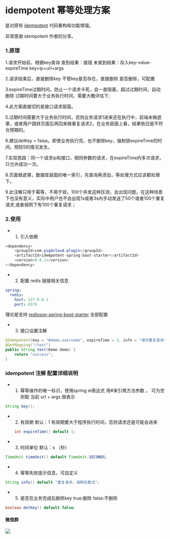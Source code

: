 # idempotent 幂等处理方案


是对原有 [idempotent](https://github.com/it4alla/idempotent) 代码重构和功能增强。

非常感谢 idempotent 作者的分享。

### 1.原理

1.请求开始前，根据key查询
查到结果：报错
未查到结果：存入key-value-expireTime
key=ip+url+args

2.请求结束后，直接删除key
不管key是否存在，直接删除
是否删除，可配置

3.expireTime过期时间，防止一个请求卡死，会一直阻塞，超过过期时间，自动删除
过期时间要大于业务执行时间，需要大概评估下;

4.此方案直接切的是接口请求层面。

5.过期时间需要大于业务执行时间，否则业务请求1进来还在执行中，前端未做遮罩，或者用户跳转页面后再回来做重复请求2，在业务层面上看，结果依旧是不符合预期的。

6.建议delKey = false。即使业务执行完，也不删除key，强制锁expireTime的时间。预防5的情况发生。

7.实现思路：同一个请求ip和接口，相同参数的请求，在expireTime内多次请求，只允许成功一次。

8.页面做遮罩，数据库层面的唯一索引，先查询再添加，等处理方式应该都处理下。

9.此注解只用于幂等，不用于锁，100个并发这种压测，会出现问题，在这种场景下也没有意义，实际中用户也不会出现1s或者3s内手动发送了50个或者100个重复请求,或者弱网下有100个重复请求；


### 2.使用

- 1. 引入依赖

```java
<dependency>
    <groupId>com.pig4cloud.plugin</groupId>
    <artifactId>idempotent-spring-boot-starter</artifactId>
    <version>0.0.1</version>
</dependency>
```

- 2. 配置 redis 链接相关信息

```yaml
spring:
  redis:
    host: 127.0.0.1
    port: 6379
```

理论是支持 [redisson-spring-boot-starter](https://github.com/redisson/redisson/tree/master/redisson-spring-boot-starter) 全部配置


- 3. 接口设置注解

```java
@Idempotent(key = "#demo.username", expireTime = 3, info = "请勿重复查询")
@GetMapping("/test")
public String test(Demo demo) {
    return "success";
}
```


### idempotent 注解 配置详细说明


- 1. 幂等操作的唯一标识，使用spring el表达式 用#来引用方法参数 。 可为空则取 当前 url + args 做表示
    
```java
String key();
```


- 2. 有效期 默认：1 有效期要大于程序执行时间，否则请求还是可能会进来

```java
	int expireTime() default 1;
```

- 3. 时间单位 默认：s （秒）

```java
TimeUnit timeUnit() default TimeUnit.SECONDS;
```

- 4. 幂等失败提示信息，可自定义

```java
String info() default "重复请求，请稍后重试";
```

- 5. 是否在业务完成后删除key true:删除 false:不删除

```java
boolean delKey() default false;
```

#### 微信群

![](https://gitee.com/pig4cloud/oss/raw/master/2020-9/20200901133142.png)